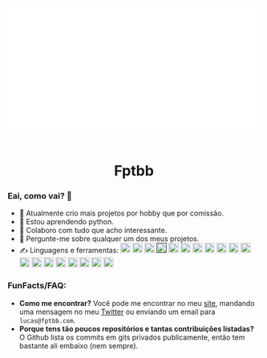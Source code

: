 <div align="center">
	<a href="https://fpt.icu/rr"><img src="https://github.com/Fptbb/Fptbb/raw/master/info.svg?sanitize=true"></a>
</div>
<br>
<h1 align="center">Fptbb</h1>

### Eai, como vai? 👋

- 🔭 Atualmente crio mais projetos por hobby que por comissão.
- 🌱 Estou aprendendo python.
- 👯 Colaboro com tudo que acho interessante.
- 💬 Pergunte-me sobre qualquer um dos meus projetos.
- ✍️ Linguagens e ferramentas:
<code><a href="https://pt.wikipedia.org/wiki/HTML5" alt="html5"><img src="https://cdn.jsdelivr.net/gh/devicons/devicon@master/icons/html5/html5-original.svg" width="20" height="20"/></a></code>
<code><a href="https://sass-lang.com/" alt="sass"><img src="https://cdn.jsdelivr.net/gh/devicons/devicon@master/icons/sass/sass-original.svg" width="20" height="20"/></a></code>
<code><a href="https://webpack.js.org/" alt="webpack"><img src="https://cdn.jsdelivr.net/gh/devicons/devicon@master/icons/webpack/webpack-original.svg" width="20" height="20"/></a></code>
<code><a href="" alt="javascript"><img src="https://cdn.jsdelivr.net/gh/devicons/devicon@master/icons/javascript/javascript-original.svg" width="20" height="20"/></a></code>
<code><a href="https://www.python.org/" alt="python"><img src="https://cdn.jsdelivr.net/gh/devicons/devicon@master/icons/python/python-original.svg" width="20" height="20"/></a></code>
<code><a href="https://www.typescriptlang.org/" alt="typescript"><img src="https://cdn.jsdelivr.net/gh/devicons/devicon@master/icons/typescript/typescript-original.svg" width="20" height="20"/></a></code>
<code><a href="https://nodejs.org/" alt="nodejs"><img src="https://icon-library.com/images/node-js-icon/node-js-icon-12.jpg" width="20" height="20"/></a></code>
<code><a href="https://www.electronjs.org/" alt="electron"><img src="https://cdn.jsdelivr.net/gh/devicons/devicon@master/icons/electron/electron-original.svg" width="20" height="20"/></a></code>
<code><a href="https://expressjs.com/" alt="express"><img src="https://cdn.jsdelivr.net/gh/devicons/devicon@master/icons/express/express-original.svg" width="20" height="20"/></a></code>
<code><a href="https://www.mongodb.com/" alt="mongodb"><img src="https://cdn.jsdelivr.net/gh/devicons/devicon@master/icons/mongodb/mongodb-original-wordmark.svg" width="20" height="20"/></a></code>
<code><a href="https://www.postgresql.org/" alt="postgresql"><img src="https://cdn.jsdelivr.net/gh/devicons/devicon@master/icons/postgresql/postgresql-original-wordmark.svg" width="20" height="20"/></a></code>
<code><a href="https://redis.io/" alt="redis"><img src="https://cdn.jsdelivr.net/gh/devicons/devicon@master/icons/redis/redis-original-wordmark.svg" width="20" height="20"/></a></code>
<code><a href="https://cloud.google.com/" alt="gcp"><img src="https://www.vectorlogo.zone/logos/google_cloud/google_cloud-icon.svg" width="20" height="20"/></a></code>
<code><a href="https://www.oracle.com/" alt="oracle"><img src="https://cdn.jsdelivr.net/gh/devicons/devicon@master/icons/oracle/oracle-original.svg" width="20" height="20"/></a></code>
<code><a href="https://kubernetes.io/" alt="kubernetes"><img src="https://www.vectorlogo.zone/logos/kubernetes/kubernetes-icon.svg" width="20" height="20"/></a></code>
<code><a href="https://www.kernel.org/" alt="linux"><img src="https://cdn.jsdelivr.net/gh/devicons/devicon@master/icons/linux/linux-original.svg" width="20" height="20"/></a></code>
<code><a href="https://www.gnu.org/software/bash/" alt="bash"><img src="https://www.vectorlogo.zone/logos/gnu_bash/gnu_bash-icon.svg" width="20" height="20"/></a></code>
<code><a href="https://www.nginx.com/" alt="nginx"><img src="https://cdn.jsdelivr.net/gh/devicons/devicon@master/icons/nginx/nginx-original.svg" width="20" height="20"/></a></code>
<code><a href="https://git-scm.com/" alt="git"><img src="https://www.vectorlogo.zone/logos/git-scm/git-scm-icon.svg" width="20" height="20"/></a></code>

<h3>FunFacts/FAQ:</h3>

 - **Como me encontrar?**
 Você pode me encontrar no meu [site](https://fptbb.com), mandando uma mensagem no meu [Twitter](https://twitter.com/fptbb) ou enviando um email para `lucas@fptbb.com`.
 - **Porque tens tão poucos repositórios e tantas contribuições listadas?**
 O Github lista os commits em gits privados publicamente, então tem bastante ali embaixo (nem sempre).
<!--
<a href="https://fptbb.com/">
  <img align="center" src="https://github-readme-stats.vercel.app/api?username=fptbb&count_private=true&hide=contribs&show_icons=true&title_color=ffff00&icon_color=fff&text_color=fff&bg_color=151515" />
</a>-->

